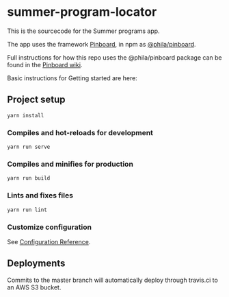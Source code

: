 # summer-program-locator

This is the sourcecode for the Summer programs app.

The app uses the framework [Pinboard](https://github.com/CityOfPhiladelphia/pinboard), in npm as [@phila/pinboard](https://www.npmjs.com/package/@phila/pinboard).

Full instructions for how this repo uses the @phila/pinboard package can be found in the [Pinboard wiki](https://github.com/CityOfPhiladelphia/pinboard/wiki).

Basic instructions for Getting started are here:

## Project setup
```
yarn install
```

### Compiles and hot-reloads for development
```
yarn run serve
```

### Compiles and minifies for production
```
yarn run build
```

### Lints and fixes files
```
yarn run lint
```

### Customize configuration
See [Configuration Reference](https://cli.vuejs.org/config/).

## Deployments

Commits to the master branch will automatically deploy through travis.ci to an AWS S3 bucket.
